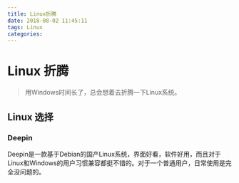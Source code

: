 ```yaml
---
title: Linux折腾
date: 2018-08-02 11:45:11
tags: Linux
categories:
---
```

# Linux 折腾
> 用Windows时间长了，总会想着去折腾一下Linux系统。
<!-- more -->
## Linux 选择
### Deepin
Deepin是一款基于Debian的国产Linux系统，界面好看，软件好用，而且对于Linux和Windows的用户习惯兼容都挺不错的。对于一个普通用户，日常使用是完全没问题的。
